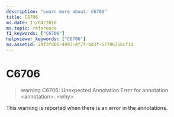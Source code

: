 ```yaml
---
description: "Learn more about: C6706"
title: C6706
ms.date: 11/04/2016
ms.topic: reference
f1_keywords: ["C6706"]
helpviewer_keywords: ["C6706"]
ms.assetid: 20f3fd01-4993-4f7f-bd3f-57706356cf1d
---
```

# C6706

> warning C6706: Unexpected Annotation Error for annotation \<annotation>: \<why>

This warning is reported when there is an error in the annotations.
